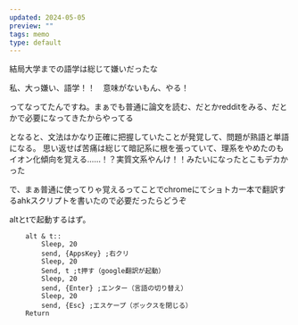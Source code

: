 ```yaml
---
updated: 2024-05-05
preview: ""
tags: memo
type: default
---
```

結局大学までの語学は総じて嫌いだったな

私、大っ嫌い、語学！！　意味がないもん、やる！

ってなってたんですね。まぁでも普通に論文を読む、だとかredditをみる、だとかで必要になってきたからやってる

となると、文法はかなり正確に把握していたことが発覚して、問題が熟語と単語になる。
思い返せば苦痛は総じて暗記系に根を張っていて、理系をやめたのもイオン化傾向を覚える……！？実質文系やんけ！！みたいになったとこもデカかった

で、まぁ普通に使ってりゃ覚えるってことでchromeにてショトカ一本で翻訳するahkスクリプトを書いたので必要だったらどうぞ

altとtで起動するはず。

```ahk
    alt & t::
        Sleep, 20
        send, {AppsKey} ;右クリ
        Sleep, 20
        Send, t ;t押す（google翻訳が起動）
        Sleep, 20
        send, {Enter} ;エンター（言語の切り替え）
        Sleep, 20
        send, {Esc} ;エスケープ（ボックスを閉じる）
    Return
```


